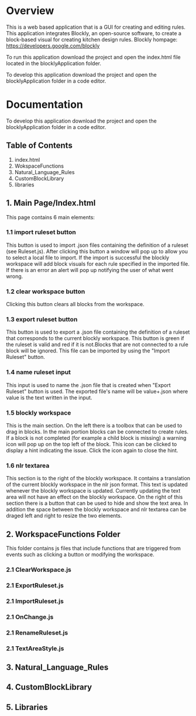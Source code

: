 # Overview
This is a web based application that is a GUI for creating and editing rules. This application integrates Blockly, an open-source software, to create a block-based visual for creating kitchen design rules. Blockly hompage: https://developers.google.com/blockly

To run this application download the project and open the index.html file located in the blocklyApplication folder.

To develop this application download the project and open the blocklyApplication folder in a code editor. 

# Documentation
To develop this application download the project and open the blocklyApplication folder in a code editor.

## Table of Contents
1. index.html
2. WokspaceFunctions
3. Natural_Language_Rules
4. CustomBlockLibrary
5. libraries

## 1. Main Page/Index.html
This page contains 6 main elements:
### 1.1 import ruleset button
This button is used to import .json files containing the definition of a ruleset (see Ruleset.js). After clicking this button a window will pop up to allow you to select a local file to import. If the import is successful the blockly workspace will add block visuals for each rule specified in the imported file. If there is an error an alert will pop up notifying the user of what went wrong.
### 1.2 clear workspace button
Clicking this button clears all blocks from the workspace.
### 1.3 export ruleset button
This button is used to export a .json file containing the definition of a ruleset that corresponds to the current blockly workspace. This button is green if the ruleset is valid and red if it is not.Blocks that are not connected to a rule block will be ignored. This file can be imported by using the "Import Ruleset" button.
### 1.4 name ruleset input
This input is used to name the .json file that is created when "Export Ruleset" button is used. The exported file's name will be value+.json where value is the text written in the input.
### 1.5 blockly workspace
This is the main section. On the left there is a toolbox that can be used to drag in blocks. In the main portion blocks can be connected to create rules. If a block is not completed (for example a child block is missing) a warning icon will pop up on the top left of the block. This icon can be clicked to display a hint indicating the issue. Click the icon again to close the hint.
### 1.6 nlr textarea
This section is to the right of the blockly workspace. It contains a translation of the current blockly workspace in the nlr json format. This text is updated whenever the blockly workspace is updated. Currently updating the text area will not have an effect on the blockly workspace. On the right of this section there is a button that can be used to hide and show the text area. In addition the space between the blockly workspace and nlr textarea can be draged left and right to resize the two elements.

## 2. WorkspaceFunctions Folder
This folder contains js files that include functions that are triggered from events such as clicking a button or modifying the workspace.
### 2.1 ClearWorkspace.js
### 2.1 ExportRuleset.js
### 2.1 ImportRuleset.js
### 2.1 OnChange.js
### 2.1 RenameRuleset.js
### 2.1 TextAreaStyle.js

## 3. Natural_Language_Rules


## 4. CustomBlockLibrary


## 5. Libraries
